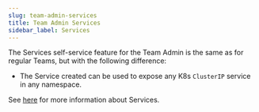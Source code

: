 ```yaml
---
slug: team-admin-services
title: Team Admin Services
sidebar_label: Services
---
```


The Services self-service feature for the Team Admin is the same as for regular Teams, but with the following difference:

- The Service created can be used to expose any K8s `ClusterIP` service in any namespace.

See [here](../../for-devs/console/services.md) for more information about Services.




